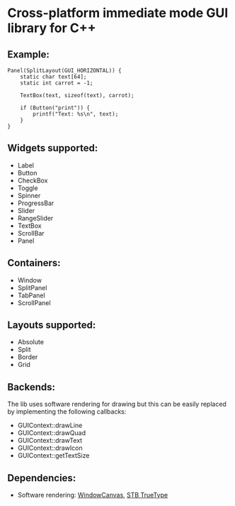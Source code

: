 # Cross-platform immediate mode GUI library for C++

## Example:
```
Panel(SplitLayout(GUI_HORIZONTAL)) {
    static char text[64];
    static int carrot = -1;

    TextBox(text, sizeof(text), carrot);

    if (Button("print")) {
        printf("Text: %s\n", text);
    }
}
```

## Widgets supported:
- Label
- Button
- CheckBox
- Toggle
- Spinner
- ProgressBar
- Slider
- RangeSlider
- TextBox
- ScrollBar
- Panel

## Containers:
- Window
- SplitPanel
- TabPanel
- ScrollPanel

## Layouts supported:
- Absolute
- Split
- Border
- Grid

## Backends:
The lib uses software rendering for drawing but this can be easily replaced by implementing the following callbacks:
- GUIContext::drawLine
- GUIContext::drawQuad
- GUIContext::drawText
- GUIContext::drawIcon
- GUIContext::getTextSize

## Dependencies:
- Software rendering: [WindowCanvas](https://github.com/Florinacho/WindowCanvas), [STB TrueType](https://github.com/nothings/stb)
